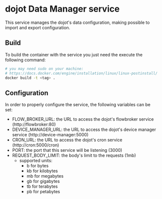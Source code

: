# dojot Data Manager service
This service manages the dojot's data configuration, making possible to import
and export configuration.

## Build
To build the container with the service you just need the execute the following
command:
```sh
# you may need sudo on your machine: 
# https://docs.docker.com/engine/installation/linux/linux-postinstall/
docker build -t <tag> .
```

## Configuration
In order to properly configure the service, the following variables can be set:
- FLOW_BROKER_URL: the URL to access the dojot's flowbroker service (http://flowbroker:80)
- DEVICE_MANAGER_URL:  the URL to access the dojot's device manager service (http://device-manager:5000)
- CRON_URL:  the URL to access the dojot's cron service (http://cron:5000/cron)
- PORT: the port that this service will be listening (3000)
- REQUEST_BODY_LIMIT: the body's limit to the requests (1mb)
  - supported units:
    - b for bytes
    - kb for kilobytes
    - mb for megabytes
    - gb for gigabytes
    - tb for terabytes
    - pb for petabytes
